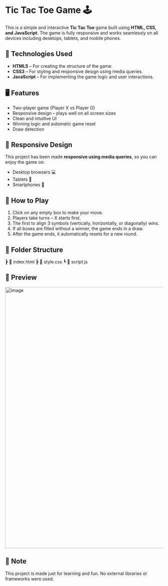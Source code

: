 # Tic Tac Toe Game 🕹️

This is a simple and interactive **Tic Tac Toe** game built using **HTML, CSS, and JavaScript**. The game is fully responsive and works seamlessly on all devices including desktops, tablets, and mobile phones.

## 🔧 Technologies Used

- **HTML5** – For creating the structure of the game.
- **CSS3** – For styling and responsive design using media queries.
- **JavaScript** – For implementing the game logic and user interactions.

## 🖥️ Features

- Two-player game (Player X vs Player O)
- Responsive design – plays well on all screen sizes
- Clean and intuitive UI
- Winning logic and automatic game reset
- Draw detection

## 📱 Responsive Design

This project has been made **responsive using media queries**, so you can enjoy the game on:

- Desktop browsers 💻  
- Tablets 📱  
- Smartphones 📲  

## 🚀 How to Play

1. Click on any empty box to make your move.
2. Players take turns – X starts first.
3. The first to align 3 symbols (vertically, horizontally, or diagonally) wins.
4. If all boxes are filled without a winner, the game ends in a draw.
5. After the game ends, it automatically resets for a new round.

## 📂 Folder Structure
┣ 📄 index.html
┣ 📄 style.css
┗ 📄 script.js

## 📸 Preview

<img width="821" height="833" alt="image" src="https://github.com/user-attachments/assets/9cfa780b-9149-4841-acb4-888f9450e974" />



## 📌 Note

This project is made just for learning and fun. No external libraries or frameworks were used.

